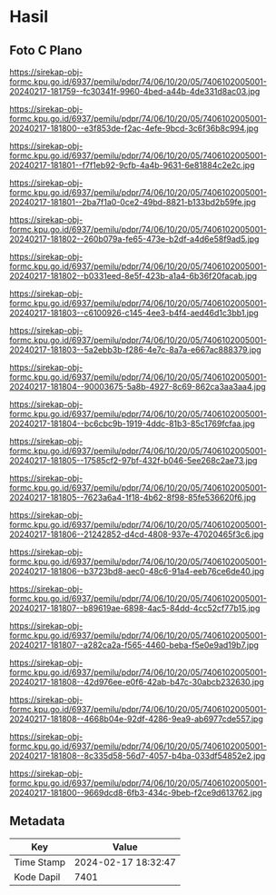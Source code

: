 # Hasil

## Foto C Plano

https://sirekap-obj-formc.kpu.go.id/6937/pemilu/pdpr/74/06/10/20/05/7406102005001-20240217-181759--fc30341f-9960-4bed-a44b-4de331d8ac03.jpg

https://sirekap-obj-formc.kpu.go.id/6937/pemilu/pdpr/74/06/10/20/05/7406102005001-20240217-181800--e3f853de-f2ac-4efe-9bcd-3c6f36b8c994.jpg

https://sirekap-obj-formc.kpu.go.id/6937/pemilu/pdpr/74/06/10/20/05/7406102005001-20240217-181801--f7f1eb92-9cfb-4a4b-9631-6e81884c2e2c.jpg

https://sirekap-obj-formc.kpu.go.id/6937/pemilu/pdpr/74/06/10/20/05/7406102005001-20240217-181801--2ba7f1a0-0ce2-49bd-8821-b133bd2b59fe.jpg

https://sirekap-obj-formc.kpu.go.id/6937/pemilu/pdpr/74/06/10/20/05/7406102005001-20240217-181802--260b079a-fe65-473e-b2df-a4d6e58f9ad5.jpg

https://sirekap-obj-formc.kpu.go.id/6937/pemilu/pdpr/74/06/10/20/05/7406102005001-20240217-181802--b0331eed-8e5f-423b-a1a4-6b36f20facab.jpg

https://sirekap-obj-formc.kpu.go.id/6937/pemilu/pdpr/74/06/10/20/05/7406102005001-20240217-181803--c6100926-c145-4ee3-b4f4-aed46d1c3bb1.jpg

https://sirekap-obj-formc.kpu.go.id/6937/pemilu/pdpr/74/06/10/20/05/7406102005001-20240217-181803--5a2ebb3b-f286-4e7c-8a7a-e667ac888379.jpg

https://sirekap-obj-formc.kpu.go.id/6937/pemilu/pdpr/74/06/10/20/05/7406102005001-20240217-181804--90003675-5a8b-4927-8c69-862ca3aa3aa4.jpg

https://sirekap-obj-formc.kpu.go.id/6937/pemilu/pdpr/74/06/10/20/05/7406102005001-20240217-181804--bc6cbc9b-1919-4ddc-81b3-85c1769fcfaa.jpg

https://sirekap-obj-formc.kpu.go.id/6937/pemilu/pdpr/74/06/10/20/05/7406102005001-20240217-181805--17585cf2-97bf-432f-b046-5ee268c2ae73.jpg

https://sirekap-obj-formc.kpu.go.id/6937/pemilu/pdpr/74/06/10/20/05/7406102005001-20240217-181805--7623a6a4-1f18-4b62-8f98-85fe536620f6.jpg

https://sirekap-obj-formc.kpu.go.id/6937/pemilu/pdpr/74/06/10/20/05/7406102005001-20240217-181806--21242852-d4cd-4808-937e-47020465f3c6.jpg

https://sirekap-obj-formc.kpu.go.id/6937/pemilu/pdpr/74/06/10/20/05/7406102005001-20240217-181806--b3723bd8-aec0-48c6-91a4-eeb76ce6de40.jpg

https://sirekap-obj-formc.kpu.go.id/6937/pemilu/pdpr/74/06/10/20/05/7406102005001-20240217-181807--b89619ae-6898-4ac5-84dd-4cc52cf77b15.jpg

https://sirekap-obj-formc.kpu.go.id/6937/pemilu/pdpr/74/06/10/20/05/7406102005001-20240217-181807--a282ca2a-f565-4460-beba-f5e0e9ad19b7.jpg

https://sirekap-obj-formc.kpu.go.id/6937/pemilu/pdpr/74/06/10/20/05/7406102005001-20240217-181808--42d976ee-e0f6-42ab-b47c-30abcb232630.jpg

https://sirekap-obj-formc.kpu.go.id/6937/pemilu/pdpr/74/06/10/20/05/7406102005001-20240217-181808--4668b04e-92df-4286-9ea9-ab6977cde557.jpg

https://sirekap-obj-formc.kpu.go.id/6937/pemilu/pdpr/74/06/10/20/05/7406102005001-20240217-181808--8c335d58-56d7-4057-b4ba-033df54852e2.jpg

https://sirekap-obj-formc.kpu.go.id/6937/pemilu/pdpr/74/06/10/20/05/7406102005001-20240217-181800--9669dcd8-6fb3-434c-9beb-f2ce9d613762.jpg


## Metadata

| Key        | Value               |
| ---------- | ------------------- |
| Time Stamp | 2024-02-17 18:32:47 |
| Kode Dapil | 7401                |



